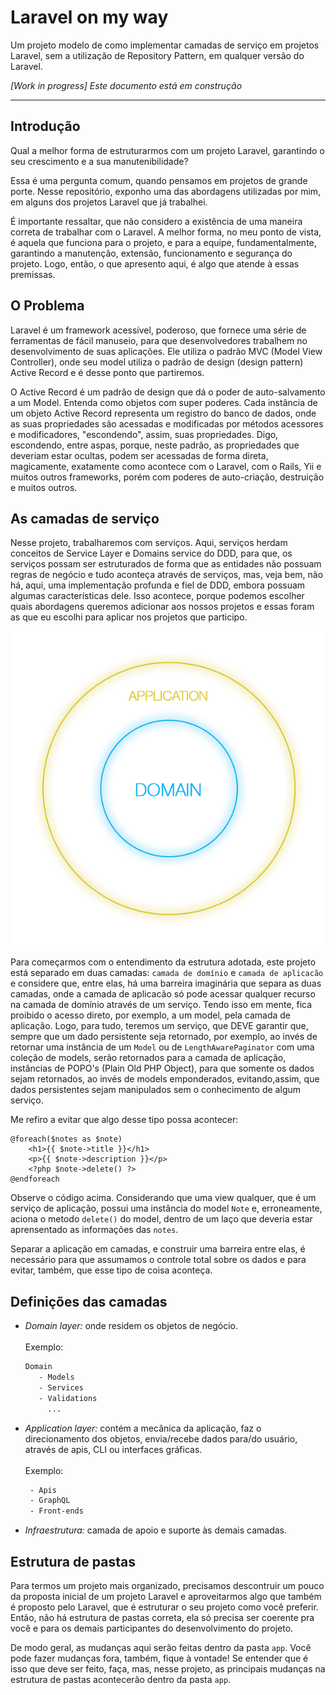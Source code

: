 # Laravel on my way

Um projeto modelo de como implementar camadas de serviço em projetos Laravel, sem a utilização de Repository Pattern, 
em qualquer versão do Laravel.

_[Work in progress] Este documento está em construção_

---

## Introdução

Qual a melhor forma de estruturarmos com um projeto Laravel, garantindo o seu crescimento e a sua manutenibilidade?

Essa é uma pergunta comum, quando pensamos em projetos de grande porte. Nesse repositório, exponho uma das abordagens utilizadas 
por mim, em alguns dos projetos Laravel que já trabalhei. 

É importante ressaltar, que não considero a existência de uma maneira correta de trabalhar com o Laravel. A melhor forma, no meu ponto de vista,
é aquela que funciona para o projeto, e para a equipe, fundamentalmente, garantindo a manutenção, extensão, funcionamento e 
segurança do projeto. Logo, então, o que apresento aqui, é algo que atende à essas premissas. 

## O Problema

Laravel é um framework acessível, poderoso, que fornece uma série de ferramentas de fácil manuseio, para que desenvolvedores 
trabalhem no desenvolvimento de suas aplicações. Ele utiliza o padrão MVC (Model View Controller), onde seu model utiliza o 
padrão de design (design pattern) Active Record e é desse ponto que partiremos.

O Active Record é um padrão de design que dá o poder de auto-salvamento a um Model. Entenda como objetos com super poderes.
Cada instância de um objeto Active Record representa um registro do banco de dados, onde as suas propriedades são acessadas 
e modificadas por métodos acessores e modificadores, "escondendo", assim, suas propriedades. Digo, escondendo, entre aspas, 
porque, neste padrão, as propriedades que deveriam estar ocultas, podem ser acessadas de forma direta, magicamente, 
exatamente como acontece com o Laravel, com o Rails, Yii e muitos outros frameworks, porém com poderes de auto-criação, 
destruição e muitos outros.

## As camadas de serviço

Nesse projeto, trabalharemos com serviços. Aqui, serviços herdam conceitos de Service Layer e Domains service do DDD, para que, os serviços
possam ser estruturados de forma que as entidades não possuam regras de negócio e tudo aconteça através de serviços, mas, veja bem, 
não há, aqui, uma implementação profunda e fiel de DDD, embora possuam algumas características dele. Isso acontece, porque podemos escolher
quais abordagens queremos adicionar aos nossos projetos e essas foram as que eu escolhi para aplicar nos projetos que participo.

<p align="center">
    <img src="resources/images/presentation/01.png" alt="service layers" />
</p>

Para começarmos com o entendimento da estrutura adotada, este projeto está separado em duas camadas: `camada de domínio` e `camada de aplicacão` e 
considere que, entre elas, há uma barreira imaginária que separa as duas camadas, onde a camada de aplicacão só pode acessar qualquer recurso
na camada de domínio através de um serviço. Tendo isso em mente, fica proibido o acesso direto, por exemplo, a um model, 
 pela camada de aplicação. Logo, para tudo, teremos um serviço, que DEVE garantir que, sempre que um dado persistente seja retornado, por exemplo, 
ao invés de retornar uma instância de um `Model` ou de `LengthAwarePaginator` com uma coleção de models, serão retornados para a camada de 
aplicação, instâncias de POPO's (Plain Old PHP Object), para que somente os dados sejam retornados, ao invés de models emponderados, 
evitando,assim, que dados persistentes sejam manipulados sem o conhecimento de algum serviço. 

Me refiro a evitar que algo desse tipo possa acontecer:

```blade
@foreach($notes as $note)
    <h1>{{ $note->title }}</h1>
    <p>{{ $note->description }}</p>
    <?php $note->delete() ?>
@endforeach
```
Observe o código acima. Considerando que uma view qualquer, que é um serviço de aplicação, possui uma instância do model `Note` e, erroneamente, 
aciona o metodo `delete()` do model, dentro de um laço que deveria estar aprensentado as informações das `notes`.

Separar a aplicação em camadas, e construir uma barreira entre elas, é necessário para que assumamos o controle total sobre os dados
e para evitar, também, que esse tipo de coisa aconteça.

## Definições das camadas

 - *Domain layer:* onde residem os objetos de negócio.
 <br><br>
  Exemplo: 
  
     ```txt
     Domain
        - Models
        - Services
        - Validations
          ...
     ``` 

 - *Application layer:* contém a mecânica da aplicação, faz o direcionamento dos objetos, envia/recebe dados para/do usuário, 
 através de apis, CLI ou interfaces gráficas.
 <br><br>
 Exemplo: 
 
    ```txt
     - Apis
     - GraphQL
     - Front-ends
    ```

 - *Infraestrutura:* camada de apoio e suporte às demais camadas.

## Estrutura de pastas

Para termos um projeto mais organizado, precisamos descontruir um pouco da proposta inicial de um projeto Laravel e aproveitarmos 
algo que também é proposto pelo Laravel, que é estruturar o seu projeto como você preferir. Então, não há estrutura de pastas correta,
ela só precisa ser coerente pra você e para os demais participantes do desenvolvimento do projeto.

De modo geral, as mudanças aqui serão feitas dentro da pasta `app`. Você pode fazer mudanças fora, também, fique à vontade! Se
entender que é isso que deve ser feito, faça, mas, nesse projeto, as principais mudanças na estrutura de pastas acontecerão dentro da pasta `app`. 

 
